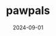 ---
date: '2024-09-01'
title: pawpals
description: Connecting pets with local pet-friendly events.
company: Dev Academy Aotearoa
image: '/projects/pawpals.png'
href: 'https://pawpals.pushed.nz/'
hrefPreview: pawpals.pushed.nz
tech: [typescript, react, tailwind, sqlite, knex.js]
selected: true
---